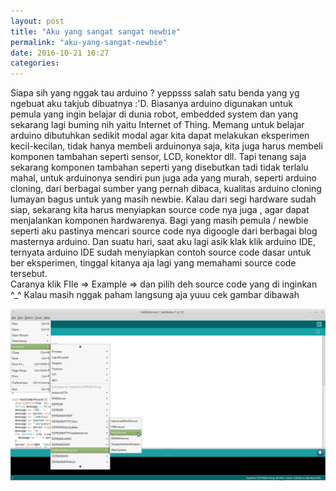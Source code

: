 ```yaml
---
layout: post
title: "Aku yang sangat sangat newbie"
permalink: "aku-yang-sangat-newbie"
date: 2016-10-21 10:27
categories:
---
```



Siapa sih yang nggak tau arduino ? yeppsss salah satu benda yang yg ngebuat aku takjub dibuatnya :'D. Biasanya arduino digunakan untuk pemula yang ingin belajar di dunia robot, embedded system dan yang sekarang lagi buming nih yaitu Internet of Thing. Memang untuk belajar arduino dibutuhkan sedikit modal agar kita dapat melakukan eksperimen kecil-kecilan, tidak hanya membeli arduinonya saja, kita juga harus membeli komponen tambahan seperti sensor, LCD, konektor dll. Tapi tenang saja sekarang komponen tambahan seperti yang disebutkan tadi tidak terlalu mahal, untuk arduinonya sendiri pun juga ada yang murah, seperti arduino cloning, dari berbagai sumber yang pernah dibaca, kualitas arduino cloning lumayan bagus untuk yang masih newbie. Kalau dari segi hardware sudah siap, sekarang kita harus menyiapkan source code nya juga , agar dapat menjalankan komponen hardwarenya. Bagi yang masih pemula / newbie seperti aku pastinya mencari source code nya digoogle dari berbagai blog masternya arduino. Dan suatu hari, saat aku lagi asik klak klik arduino IDE, ternyata arduino IDE sudah menyiapkan contoh source code dasar untuk ber eksperimen, tinggal kitanya aja lagi yang memahami source code tersebut.  
Caranya klik FIle => Example => dan pilih deh source code yang di inginkan ^_^ 
Kalau masih nggak paham langsung aja yuuu cek gambar dibawah 


![tes](/assets/img/HelloServer.png)